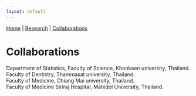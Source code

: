 ```yaml
---
layout: default
---
```


[Home](./) | [Research](./research.html) | [Collaborations](./collaboration.html)

# Collaborations
Department of Statistics, Faculty of Science, Khonkaen university, Thailand. <br/>
Faculty of Dentistry, Thammasat university, Thailand. <br/>
Faculty of Medicine, Chiang Mai university, Thailand. <br/>
Faculty of Medicine Siriraj Hospital, Mahidol University, Thailand. <br/>


